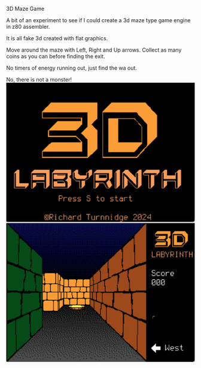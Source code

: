 3D Maze Game

A bit of an experiment to see if I could create a 3d maze type game engine in z80 assembler.

It is all fake 3d created with flat graphics.

Move around the maze with Left, Right and Up arrows.
Collect as many coins as you can before finding the exit.

No timers of energy running out, just find the wa out.


No, there is not a monster!
![](./Screenshot%202024-08-30%20at%2018.05.41.png)
![](./Screenshot%202024-08-30%20at%2018.06.13.png)


